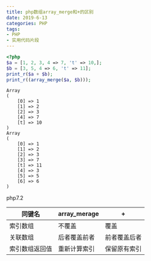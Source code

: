 ```yaml
---
title: php数组array_merge和+的区别
date: 2019-6-13
categories: PHP
tags: 
- PHP
- 实用代码片段
---
```


```php
<?php
$a = [1, 2, 3, 4 => 7, 't' => 10,];
$b = [3, 5, 4 => 6, 't' => 11];
print_r($a + $b);
print_r((array_merge($a, $b)));
```

```result
Array
(
    [0] => 1
    [1] => 2
    [2] => 3
    [4] => 7
    [t] => 10
)
Array
(
    [0] => 1
    [1] => 2
    [2] => 3
    [3] => 7
    [t] => 11
    [4] => 3
    [5] => 5
    [6] => 6
)
```

php7.2

| 同键名 | array_merage | + |
| --- | --- | --- |
| 索引数组 | 不覆盖 | 覆盖|
| 关联数组 | 后者覆盖前者 | 前者覆盖后者 |
|索引数组返回值 | 重新计算索引 | 保留原有索引 |
